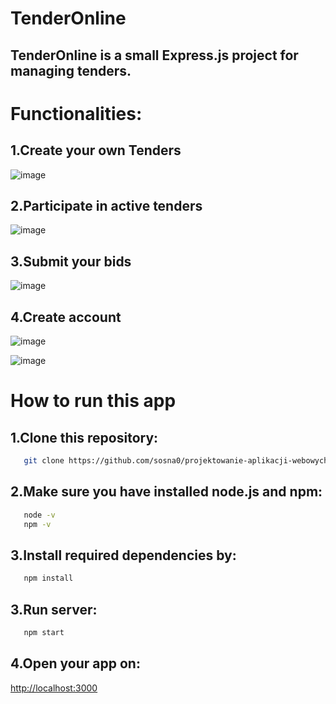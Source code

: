 # TenderOnline

## TenderOnline is a small Express.js project for managing tenders.

# Functionalities:

## 1.Create your own Tenders

![image](https://github.com/user-attachments/assets/2e594211-34a3-4ee5-b013-c16f8008d792)

## 2.Participate in active tenders

![image](https://github.com/user-attachments/assets/4ef0549f-e6fe-41c4-9442-996b17406dd2)

## 3.Submit your bids

![image](https://github.com/user-attachments/assets/8acbfce7-dff5-4dec-b3f0-1dc32f652849)

## 4.Create account

![image](https://github.com/user-attachments/assets/25364130-f170-4689-883a-23f0b2fbb94f)


![image](https://github.com/user-attachments/assets/4d7de5b9-4751-4501-91b4-0e2fd3984cb7)


# How to run this app

## 1.Clone this repository: 

```bash
   git clone https://github.com/sosna0/projektowanie-aplikacji-webowych.git
```

## 2.Make sure you have installed node.js and npm:  

```bash
   node -v
   npm -v
```

## 3.Install required dependencies by:

```bash
   npm install
```

## 3.Run server: 

```bash
   npm start
```


## 4.Open your app on: 

[http://localhost:3000](http://localhost:3000)



